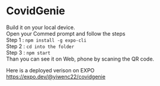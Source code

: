 # CovidGenie
Build it on your local device. <br/>
Open your Commed prompt and follow the steps <br/>
Step 1 : ```npm install -g expo-cli```  <br/>
Step 2 : ```cd into the folder```       <br/>
Step 3 : ```npm start```                <br/>
Than you can see it on Web, phone by scaning the QR code. <br/>

Here is a deployed verison on EXPO https://expo.dev/@yiwenc22/covidgenie 

